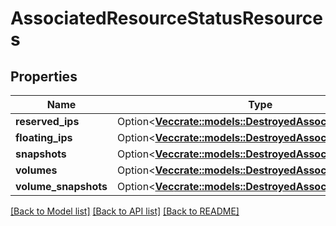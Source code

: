 # AssociatedResourceStatusResources

## Properties

Name | Type | Description | Notes
------------ | ------------- | ------------- | -------------
**reserved_ips** | Option<[**Vec<crate::models::DestroyedAssociatedResource>**](destroyed_associated_resource.md)> |  | [optional]
**floating_ips** | Option<[**Vec<crate::models::DestroyedAssociatedResource>**](destroyed_associated_resource.md)> |  | [optional]
**snapshots** | Option<[**Vec<crate::models::DestroyedAssociatedResource>**](destroyed_associated_resource.md)> |  | [optional]
**volumes** | Option<[**Vec<crate::models::DestroyedAssociatedResource>**](destroyed_associated_resource.md)> |  | [optional]
**volume_snapshots** | Option<[**Vec<crate::models::DestroyedAssociatedResource>**](destroyed_associated_resource.md)> |  | [optional]

[[Back to Model list]](../README.md#documentation-for-models) [[Back to API list]](../README.md#documentation-for-api-endpoints) [[Back to README]](../README.md)


